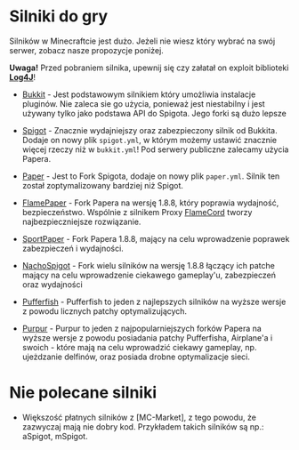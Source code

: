 # Silniki do gry

Silników w Minecraftcie jest dużo. Jeżeli nie wiesz który wybrać na swój serwer, zobacz nasze propozycje poniżej.

**Uwaga!** Przed pobraniem silnika, upewnij się czy załatał on exploit
biblioteki **[Log4J](https://cve.mitre.org/cgi-bin/cvename.cgi?name=CVE-2021-44228)**!

- [Bukkit](https://bukkit.org) - Jest podstawowym silnikiem który umożliwia instalacje pluginów. Nie zaleca sie go
  użycia, ponieważ jest niestabilny i jest używany tylko jako podstawa API do Spigota. Jego forki są dużo lepsze

- [Spigot](https://spigotmc.org) - Znacznie wydajniejszy oraz zabezpieczony silnik od Bukkita. Dodaje on nowy
  plik `spigot.yml`, w którym możemy ustawić znacznie więcej rzeczy niż w `bukkit.yml`! Pod serwery publiczne zalecamy
  użycia Papera.

- [Paper](https://papermc.io) - Jest to Fork Spigota, dodaje on nowy plik `paper.yml`. Silnik ten został zoptymalizowany
  bardziej niż Spigot.

- [FlamePaper](https://github.com/2lstudios-mc/FlamePaper/releases) - Fork Papera na wersję 1.8.8, który poprawia
  wydajność, bezpieczeństwo. Wspólnie z silnikem Proxy [FlameCord](https://github.com/2lstudios-mc/FlameCord) tworzy
  najbezpieczniejsze rozwiązanie.

- [SportPaper](https://github.com/Electroid/Sportpaper) - Fork Papera 1.8.8, mający na celu wprowadzenie poprawek
  zabezpieczeń i wydajności.

- [NachoSpigot](https://github.com/CobbleSword/NachoSpigot) - Fork wielu silników na wersję 1.8.8 łączący ich patche
  mający na celu wprowadzenie ciekawego gameplay'u, zabezpieczeń oraz wydajności

- [Pufferfish](https://pufferfish.gg) - Pufferfish to jeden z najlepszych silników na wyższe wersje z powodu licznych
  patchy optymalizujących.

- [Purpur](https://purpurmc.org) - Purpur to jeden z najpopularniejszych forków Papera na wyższe wersje z powodu
  posiadania patchy Pufferfisha, Airplane'a i swoich - które mają na celu wprowadzić ciekawy gameplay, np. ujeżdzanie
  delfinów, oraz posiada drobne optymalizacje sieci.

# Nie polecane silniki

- Większość płatnych silników z [MC-Market], z tego powodu, że zazwyczaj mają nie dobry kod. Przykładem takich silników są np.: aSpigot, mSpigot. 
